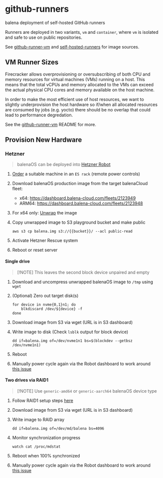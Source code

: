 # github-runners

balena deployment of self-hosted GitHub runners

Runners are deployed in two variants, `vm` and `container`, where `vm` is isolated and safe to use on public repositories.

See [github-runner-vm](https://github.com/product-os/github-runner-vm) and [self-hosted-runners](https://github.com/product-os/self-hosted-runners) for image sources.

## VM Runner Sizes

Firecracker allows overprovisioning or oversubscribing of both CPU and memory resources for virtual machines (VMs) running on a host.
This means that the total vCPUs and memory allocated to the VMs can exceed the actual physical CPU cores and memory available on the host machine.

In order to make the most efficient use of host resources, we want to slightly underprovision the host hardware
so if/when all allocated resources are consumed by jobs (e.g. yocto) there should be no overlap that could lead to performance degredation.

See the [github-runner-vm](https://github.com/product-os/github-runner-vm) README for more.

## Provision New Hardware

### Hetzner

> balenaOS can be deployed into [Hetzner Robot](https://robot.your-server.de/server)

1. [Order](https://robot.your-server.de/order) a suitable machine in an `ES rack` (remote power controls)
2. Download balenaOS production image from the target balenaCloud fleet:
   - x64: <https://dashboard.balena-cloud.com/fleets/2123949>
   - ARM64: <https://dashboard.balena-cloud.com/fleets/2123948>
3. For x64 only: [Unwrap](https://github.com/balena-os/balena-image-flasher-unwrap) the image
4. Copy unwrapped image to S3 playground bucket and make public

   ```shell
   aws s3 cp balena.img s3://{{bucket}}/ --acl public-read
   ```

5. Activate Hetzner Rescue system
6. Reboot or reset server

#### Single drive

> [!NOTE] This leaves the second block device unpaired and empty

1. Download and uncompress unwrapped balenaOS image to `/tmp` using `wget`
2. (Optional) Zero out target disk(s)

   ```shell
   for device in nvme{0,1}n1; do
       blkdiscard /dev/${device} -f
   done
   ```

3. Download image from S3 via wget (URL is in S3 dashboard)

4. Write image to disk (Check `lsblk` output for block device)

   ```shell
   dd if=balena.img of=/dev/nvme1n1 bs=$(blockdev --getbsz /dev/nvme1n1)
   ```

5. Reboot
6. Manually power cycle again via the Robot dashboard to work around [this issue](https://balena.fibery.io/Inputs/Pattern/Generic-x86_64-GPT-with-sw-RAID1-does-not-come-up-after-initial-flash-without-additional-power-cycle-4510)

#### Two drives via RAID1

> [!NOTE] Use `generic-amd64` or `generic-aarch64` balenaOS device type

1. Follow RAID1 setup steps [here](https://github.com/balena-os/meta-balena/blob/master/docs/raid.md)
2. Download image from S3 via wget (URL is in S3 dashboard)
3. Write image to RAID array

   ```shell
   dd if=balena.img of=/dev/md/balena bs=4096
   ```

4. Monitor synchronization progress

   ```shell
   watch cat /proc/mdstat
   ```

5. Reboot when 100% synchronized
6. Manually power cycle again via the Robot dashboard to work around [this issue](https://balena.fibery.io/Inputs/Pattern/Generic-x86_64-GPT-with-sw-RAID1-does-not-come-up-after-initial-flash-without-additional-power-cycle-4510)
